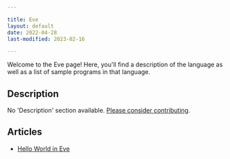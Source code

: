 ```yaml
---

title: Eve
layout: default
date: 2022-04-28
last-modified: 2023-02-16

---
```


Welcome to the Eve page! Here, you'll find a description of the language as well as a list of sample programs in that language.

## Description

No 'Description' section available. [Please consider contributing](https://github.com/TheRenegadeCoder/sample-programs-website).

## Articles

- [Hello World in Eve](https://sampleprograms.io/projects/hello-world/eve)